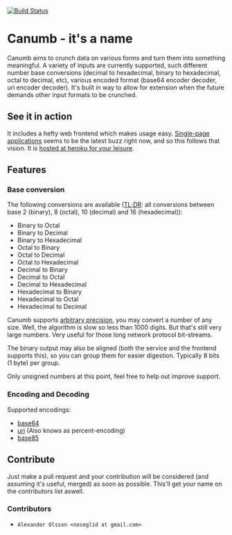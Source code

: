 [![Build Status](https://travis-ci.org/noseglid/canumb.png?branch=master)](https://travis-ci.org/noseglid/canumb)

# Canumb - it's a name

Canumb aims to crunch data on various forms and turn them into something meaningful.
A variety of inputs are currently supported, such different number base conversions
(decimal to hexadecimal, binary to hexadecimal, octal to decimal, etc),
various encoded format (base64 encoder decoder, uri encoder decoder).
It's built in way to allow for extension when the future demands other input formats
to be crunched.

## See it in action
It includes a hefty web frontend which makes usage easy. [Single-page
applications][SinglePageApp] seems to be the latest buzz right now, and so this follows
that vision. It is [hosted at heroku for your leisure][CanumbAtHeroku].

## Features

### Base conversion

The following conversions are available ([TL;DR][TLDR]: all conversions between base 2 (binary), 8 (octal), 10 (decimal) and 16 (hexadecimal)):

  * Binary to Octal
  * Binary to Decimal
  * Binary to Hexadecimal
  * Octal to Binary
  * Octal to Decimal
  * Octal to Hexadecimal
  * Decimal to Binary
  * Decimal to Octal
  * Decimal to Hexadecimal
  * Hexadecimal to Binary
  * Hexadecimal to Octal
  * Hexadecimal to Decimal

Canumb supports [arbitrary precision][ArbitraryPrecision],
you may convert a number of any size. Well, the algorithm is slow so
less than 1000 digits. But that's still very large numbers.
Very useful for those long network protocol bit-streams.

The binary output may also be aligned (both the service and the frontend supports this),
so you can group them for easier digestion. Typically 8 bits (1 byte) per group.

Only unsigned numbers at this point, feel free to help out improve support.

### Encoding and Decoding

Supported encodings:

 * [base64][EncodingBase64]
 * [uri][EncodingUri] (Also knows as percent-encoding)
 * [base85][EncodingBase85]

## Contribute
Just make a pull request and your contribution will be considered (and assuming it's useful, merged) as soon as possible. This'll get your name on the contributors list aswell.

### Contributors
* `Alexander Olsson <noseglid at gmail.com>`

[CanumbAtHeroku]: https://canumb.herokuapp.com
[ArbitraryPrecision]: http://en.wikipedia.org/wiki/Arbitrary-precision_arithmetic
[EncodingBase64]: http://en.wikipedia.org/wiki/Base64
[EncodingUri]: http://en.wikipedia.org/wiki/Percent-encoding
[TLDR]: http://en.wikipedia.org/wiki/Wikipedia:Too_long;_didn't_read
[SinglePageApp]: http://singlepageappbook.com/
[EncodingBase85]: http://en.wikipedia.org/wiki/Ascii85
